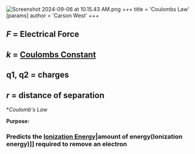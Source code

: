 ![Screenshot 2024-09-06 at 10.15.43 AM.png](./../screenshot-2024-09-06-at-10.15.43-am.png/)
+++
 title = 'Coulombs Law'
[params]
	author = 'Carson West'
+++
## *F* = Electrical Force
## *k* = [Coulombs Constant](./../coulombs-constant/)
## q1, q2 = charges
## *r* = distance of separation

**Coulomb's Law*

**Purpose:**
### Predicts the [Ionization Energy](./../ionization-energy/)|amount of energy(Ionization energy)]] required to remove an electron

